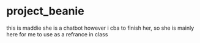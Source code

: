 # project_beanie
this is maddie
she is a chatbot
however i cba to finish her,
so she is mainly here for me to use as a refrance in class

